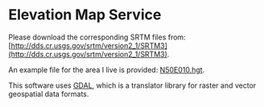Elevation Map Service
=====================

Please download the corresponding SRTM files from: [http://dds.cr.usgs.gov/srtm/version2_1/SRTM3](http://dds.cr.usgs.gov/srtm/version2_1/SRTM3).

An example file for the area I live is provided: [N50E010.hgt](N50E010.hgt).

This software uses [GDAL](http://www.gdal.org/), which is a translator library for raster and vector geospatial data formats.
